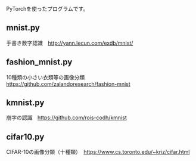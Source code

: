 PyTorchを使ったプログラムです。

## mnist.py

手書き数字認識　http://yann.lecun.com/exdb/mnist/

## fashion_mnist.py

10種類の小さい衣類等の画像分類　https://github.com/zalandoresearch/fashion-mnist

## kmnist.py

崩字の認識　https://github.com/rois-codh/kmnist

## cifar10.py

CIFAR-10の画像分類（十種類）　https://www.cs.toronto.edu/~kriz/cifar.html
